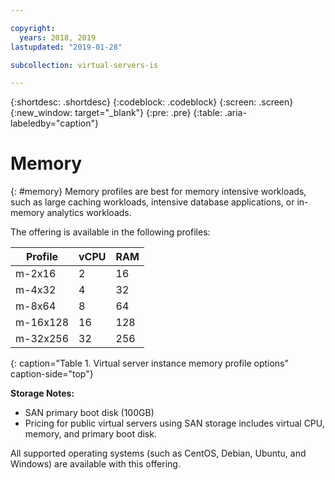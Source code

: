 ```yaml
---

copyright:
  years: 2018, 2019
lastupdated: "2019-01-28"

subcollection: virtual-servers-is

---
```


{:shortdesc: .shortdesc}
{:codeblock: .codeblock}
{:screen: .screen}
{:new_window: target="_blank"}
{:pre: .pre}
{:table: .aria-labeledby="caption"}

# Memory

{: #memory}
Memory profiles are best for memory intensive workloads, such as large caching workloads, intensive database applications, or in-memory
analytics workloads.

The offering is available in the following profiles:

| Profile | vCPU | RAM |
|---------|---------|---------|
| m-2x16 | 2 | 16 |
| m-4x32 | 4 | 32 |
| m-8x64 | 8 | 64 |
| m-16x128 | 16 | 128 |
| m-32x256 | 32 | 256 |
{: caption="Table 1. Virtual server instance memory profile options" caption-side="top"}

**Storage Notes:**

* SAN primary boot disk (100GB)
* Pricing for public virtual servers using SAN storage includes virtual CPU, memory, and primary boot disk.

All supported operating systems (such as CentOS, Debian, Ubuntu, and Windows) are available with this offering.
